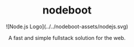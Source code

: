 <h1 align="center">
  nodeboot
</h1>

<p align="center">
  ![Node.js Logo](../../nodeboot-assets/nodejs.svg)
</p>

<p align="center">
  A fast and simple fullstack solution for the web.
<p>
